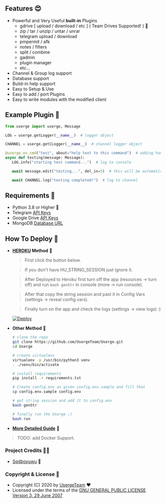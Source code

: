 ## Features 😍

* Powerful and Very Useful **built-in** Plugins
  * gdrive [ upload / download / etc ] ( Team Drives Supported! ) 🤥
  * zip / tar / unzip / untar / unrar
  * telegram upload / download
  * pmpermit / afk
  * notes / filters
  * split / combine
  * gadmin
  * plugin manager
  * etc...
* Channel & Group log support
* Database support
* Build-in help support
* Easy to Setup & Use
* Easy to add / port Plugins
* Easy to write modules with the modified client

## Example Plugin 🤨

```python
from userge import userge, Message

LOG = userge.getLogger(__name__)  # logger object

CHANNEL = userge.getCLogger(__name__)  # channel logger object

@userge.on_cmd("test", about="help text to this command")  # adding handler and help text to .test command
async def testing(message: Message):
   LOG.info("starting test command...")  # log to console

   await message.edit("testing...", del_in=5)  # this will be automatically deleted after 5 sec

   await CHANNEL.log("testing completed!")  # log to channel
```

## Requirements 🥴

* Python 3.8 or Higher 👻
* Telegram [API Keys](https://my.telegram.org/apps)
* Google Drive [API Keys](https://console.developers.google.com/)
* MongoDB [Database URL](https://cloud.mongodb.com/)

## How To Deploy 👷

* **[HEROKU](https://www.heroku.com/) Method** 🔧

  > First click the button below. 

  > If you don't have HU_STRING_SESSION just ignore it.  

  > After Deployed to Heroku first turn off the app (resources -> turn off) and run `bash genStr` in console (more -> run console).  

  > After that copy the string session and past it in Config Vars (settings -> reveal config vars). 

  > Finally turn on the app and check the logs (settings -> view logs) :)

  [![Deploy](https://www.herokucdn.com/deploy/button.svg)](https://heroku.com/deploy?template=https://github.com/UsergeTeam/Userge/tree/master)

* **Other Method** 🔧

  ```bash
  # clone the repo
  git clone https://github.com/UsergeTeam/Userge.git
  cd Userge

  # create virtualenv
  virtualenv -p /usr/bin/python3 venv
  . ./venv/bin/activate

  # install requirements
  pip install -r requirements.txt

  # Create config.env as given config.env.sample and fill that
  cp config.env.sample config.env

  # get string session and add it to config.env
  bash genStr

  # finally run the Userge ;)
  bash run
  ```

* **[More Detailed Guide](https://docs.google.com/document/d/15uoiOn2NkN518MMkx9h5UaMEWMp8aNZqJocXvS0uI6E)** 📝

> TODO: add Docker Support.

### Project Credits 💆‍♂️

* [Sqdboyuwu](https://t.me/sqdboyuwu) 🥰

### Copyright & License 👮

* Copyright (C) 2020 by [UsergeTeam](https://github.com/UsergeTeam) ❤️️
* Licensed under the terms of the [GNU GENERAL PUBLIC LICENSE Version 3, 29 June 2007](https://github.com/UsergeTeam/Userge/blob/master/LICENSE)
